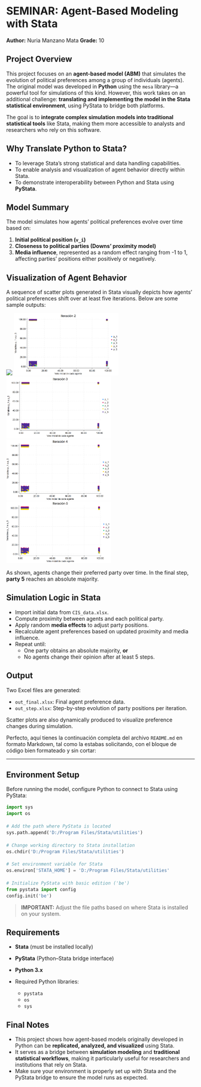# SEMINAR: Agent-Based Modeling with Stata

**Author:** Nuria Manzano Mata
**Grade:** 10

## Project Overview

This project focuses on an **agent-based model (ABM)** that simulates the evolution of political preferences among a group of individuals (agents). The original model was developed in **Python** using the `mesa` library—a powerful tool for simulations of this kind. However, this work takes on an additional challenge: **translating and implementing the model in the Stata statistical environment**, using PyStata to bridge both platforms.

The goal is to **integrate complex simulation models into traditional statistical tools** like Stata, making them more accessible to analysts and researchers who rely on this software.

## Why Translate Python to Stata?

- To leverage Stata’s strong statistical and data handling capabilities.
- To enable analysis and visualization of agent behavior directly within Stata.
- To demonstrate interoperability between Python and Stata using **PyStata**.

## Model Summary

The model simulates how agents’ political preferences evolve over time based on:

1. **Initial political position (`v_i`)**
2. **Closeness to political parties (Downs’ proximity model)**
3. **Media influence**, represented as a random effect ranging from -1 to 1, affecting parties’ positions either positively or negatively.

## Visualization of Agent Behavior

A sequence of scatter plots generated in Stata visually depicts how agents’ political preferences shift over at least five iterations. Below are some sample outputs:

<img src="Resultados_graficos/Iteracion1.png" width="280"/>
<img src="Resultados_gráficos/Iteración2.png" width="280"/>
<img src="Resultados_gráficos/Iteración3.png" width="280"/>
<img src="Resultados_gráficos/Iteración4.png" width="280"/>
<img src="Resultados_gráficos/Iteración5.png" width="280"/>

As shown, agents change their preferred party over time. In the final step, **party 5** reaches an absolute majority.

## Simulation Logic in Stata

- Import initial data from `CIS_data.xlsx`.
- Compute proximity between agents and each political party.
- Apply random **media effects** to adjust party positions.
- Recalculate agent preferences based on updated proximity and media influence.
- Repeat until:
  - One party obtains an absolute majority, **or**
  - No agents change their opinion after at least 5 steps.

## Output

Two Excel files are generated:

- `out_final.xlsx`: Final agent preference data.
- `out_step.xlsx`: Step-by-step evolution of party positions per iteration.

Scatter plots are also dynamically produced to visualize preference changes during simulation.

Perfecto, aquí tienes la continuación completa del archivo `README.md` en formato Markdown, tal como la estabas solicitando, con el bloque de código bien formateado y sin cortar:

---

## Environment Setup

Before running the model, configure Python to connect to Stata using PyStata:

```python
import sys
import os

# Add the path where PyStata is located
sys.path.append('D:/Program Files/Stata/utilities')

# Change working directory to Stata installation
os.chdir('D:/Program Files/Stata/utilities')

# Set environment variable for Stata
os.environ['STATA_HOME'] = 'D:/Program Files/Stata/utilities'

# Initialize PyStata with basic edition ('be')
from pystata import config
config.init('be')
````

> **IMPORTANT:** Adjust the file paths based on where Stata is installed on your system.

## Requirements

* **Stata** (must be installed locally)
* **PyStata** (Python–Stata bridge interface)
* **Python 3.x**
* Required Python libraries:

  * `pystata`
  * `os`
  * `sys`

## Final Notes

* This project shows how agent-based models originally developed in Python can be **replicated, analyzed, and visualized** using Stata.
* It serves as a bridge between **simulation modeling** and **traditional statistical workflows**, making it particularly useful for researchers and institutions that rely on Stata.
* Make sure your environment is properly set up with Stata and the PyStata bridge to ensure the model runs as expected.

  
